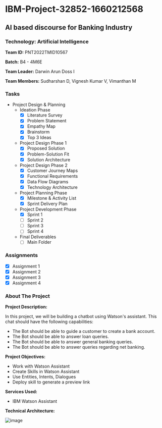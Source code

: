 # IBM-Project-32852-1660212568
## AI based discourse for Banking Industry
### Technology: Artificial Intelligence
**Team ID:** PNT2022TMID10567

**Batch:** B4 - 4M6E 

**Team Leader:** Darwin Arun Doss I

**Team Members:** Sudharshan D, Vignesh Kumar V, Vimanthan M

### Tasks

- Project Design & Planning
  - Ideation Phase
    - [x] Literature Survey
    - [x] Problem Statement
    - [x] Empathy Map
    - [x] Brainstorm
    - [x] Top 3 Ideas
  - Project Design Phase 1
    - [x] Proposed Solution
    - [x] Problem-Solution Fit
    - [x] Solution Architecture
  - Project Design Phase 2
    - [x] Customer Journey Maps
    - [x] Functional Requirements
    - [x] Data Flow Diagrams
    - [x] Technology Architecture
  - Project Planning Phase
    - [x] Milestone & Activity List
    - [x] Sprint Delivery Plan
  - Project Development Phase
    - [x] Sprint 1
    - [ ] Sprint 2
    - [ ] Sprint 3
    - [ ] Sprint 4
  - Final Deliverables
    - [ ] Main Folder
    
### Assignments

- [x] Assignment 1
- [x] Assignment 2
- [x] Assignment 3
- [x] Assignment 4
    
### About The Project

**Project Description:**

In this project, we will be building a chatbot using Watson's assistant. This chat should have the following capabilities:

- The Bot should be able to guide a customer to create a bank account.
- The Bot should be able to answer loan queries.
- The Bot should be able to answer general banking queries.
- The Bot should be able to answer queries regarding net banking.

**Project Objectives:** 
- Work with Watson Assistant
- Create Skills  in Watson Assistant
- Use Entities, Intents, Dialogues
- Deploy skill to generate a preview link

**Services Used:**
- IBM Watson Assistant


**Technical Architecture:**

![image](https://user-images.githubusercontent.com/57994522/191175131-9a5742fc-a728-4282-83d5-74d4c2dc7035.png)